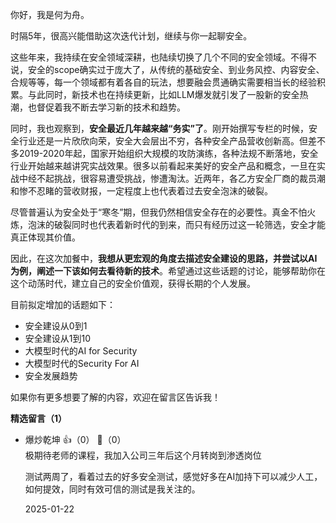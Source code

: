 你好，我是何为舟。

时隔5年，很高兴能借助这次迭代计划，继续与你一起聊安全。

这些年来，我持续在安全领域深耕，也陆续切换了几个不同的安全领域。不得不说，安全的scope确实过于庞大了，从传统的基础安全、到业务风控、内容安全、合规等等，每一个领域都有着各自的玩法，想要融会贯通确实需要相当长的经验积累。与此同时，新技术也在持续更新，比如LLM爆发就引发了一股新的安全热潮，也督促着我不断去学习新的技术和趋势。

同时，我也观察到，**安全最近几年越来越“务实”了**。刚开始撰写专栏的时候，安全行业还是一片欣欣向荣，安全大会层出不穷，各种安全产品营收创新高。但差不多2019-2020年起，国家开始组织大规模的攻防演练，各种法规不断落地，安全行业开始越来越讲究实战效果。很多以前看起来美好的安全产品和概念，一旦在实战中经不起挑战，很容易遭受挑战，惨遭淘汰。近两年，各乙方安全厂商的裁员潮和惨不忍睹的营收财报，一定程度上也代表着过去安全泡沫的破裂。

尽管普遍认为安全处于“寒冬”期，但我仍然相信安全存在的必要性。真金不怕火炼，泡沫的破裂同时也代表着新时代的到来，而只有经历过这一轮筛选，安全才能真正体现其价值。

因此，在这次加餐中，**我想从更宏观的角度去描述安全建设的思路，并尝试以AI为例，阐述一下该如何去看待新的技术**。希望通过这些话题的讨论，能够帮助你在这个动荡时代，建立自己的安全价值观，获得长期的个人发展。

目前拟定增加的话题如下：

- 安全建设从0到1
- 安全建设从1到10
- 大模型时代的AI for Security
- 大模型时代的Security For AI
- 安全发展趋势

如果你有更多想要了解的内容，欢迎在留言区告诉我！
<div><strong>精选留言（1）</strong></div><ul>
<li><span>爆炒乾坤</span> 👍（0） 💬（0）<div>极期待老师的课程，我加入公司三年后这个月转岗到渗透岗位

测试两周了，看着过去的好多安全测试，感觉好多在AI加持下可以减少人工，如何提效，同时有效可信的测试是我关注的。</div>2025-01-22</li><br/>
</ul>